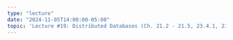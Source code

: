 ```yaml
---
type: "lecture"
date: "2024-11-05T14:00:00-05:00"
topic: 'Lecture #19: Distributed Databases (Ch. 21.2 - 21.5, 23.4.1, 23.4.2)'
---
```

